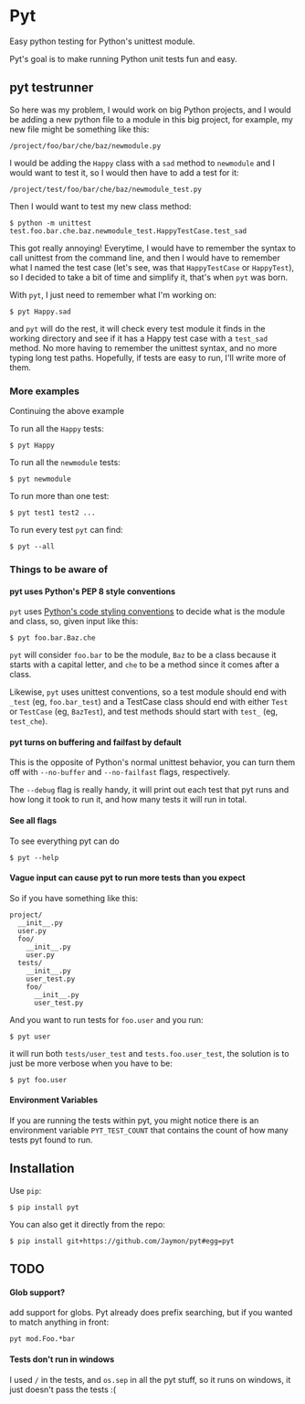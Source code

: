 # Pyt 

Easy python testing for Python's unittest module.

Pyt's goal is to make running Python unit tests fun and easy.


## pyt testrunner

So here was my problem, I would work on big Python projects, and I would be adding a new python file to a module in this big project, for example, my new file might be something like this:

    /project/foo/bar/che/baz/newmodule.py

I would be adding the `Happy` class with a `sad` method to `newmodule` and I would want to test it, so I would then have to add a test for it:

    /project/test/foo/bar/che/baz/newmodule_test.py

Then I would want to test my new class method:

    $ python -m unittest test.foo.bar.che.baz.newmodule_test.HappyTestCase.test_sad

This got really annoying! Everytime, I would have to remember the syntax to call unittest from the command line, and then I would have to remember what I named the test case (let's see, was that `HappyTestCase` or `HappyTest`), so I decided to take a bit of time and simplify it, that's when `pyt` was born.

With `pyt`, I just need to remember what I'm working on:

    $ pyt Happy.sad

and `pyt` will do the rest, it will check every test module it finds in the working directory and see if it has a Happy test case with a `test_sad` method. No more having to remember the unittest syntax, and no more typing long test paths. Hopefully, if tests are easy to run, I'll write more of them.


### More examples

Continuing the above example

To run all the `Happy` tests:

    $ pyt Happy

To run all the `newmodule` tests:

    $ pyt newmodule

To run more than one test:

    $ pyt test1 test2 ...

To run every test `pyt` can find:

    $ pyt --all


### Things to be aware of

#### pyt uses Python's PEP 8 style conventions

`pyt` uses [Python's code styling conventions](http://www.python.org/dev/peps/pep-0008/) to decide what is the module and class, so, given input like this:

    $ pyt foo.bar.Baz.che

`pyt` will consider `foo.bar` to be the module, `Baz` to be a class because it starts with a capital letter, and `che` to be a method since it comes after a class.

Likewise, `pyt` uses unittest conventions, so a test module should end with `_test` (eg, `foo.bar_test`) and a TestCase class should end with either `Test` or `TestCase` (eg, `BazTest`), and test methods should start with `test_` (eg, `test_che`).


#### pyt turns on buffering and failfast by default

This is the opposite of Python's normal unittest behavior, you can turn them off with `--no-buffer` and `--no-failfast` flags, respectively.

The `--debug` flag is really handy, it will print out each test that pyt runs and how long it took to run it, and how many tests it will run in total.


#### See all flags

To see everything pyt can do

    $ pyt --help


#### Vague input can cause pyt to run more tests than you expect

So if you have something like this:

    project/
      __init__.py
      user.py
      foo/
        __init__.py
        user.py
      tests/
        __init__.py
        user_test.py
        foo/
          __init__.py
          user_test.py

And you want to run tests for `foo.user` and you run:

    $ pyt user

it will run both `tests/user_test` and `tests.foo.user_test`, the solution is to just be more verbose when you have to be:

    $ pyt foo.user


#### Environment Variables

If you are running the tests within pyt, you might notice there is an environment variable `PYT_TEST_COUNT` that contains the count of how many tests pyt found to run.


## Installation

Use `pip`:

    $ pip install pyt

You can also get it directly from the repo:

    $ pip install git+https://github.com/Jaymon/pyt#egg=pyt


## TODO

#### Glob support?

add support for globs. Pyt already does prefix searching, but if you wanted to match anything in front:

    pyt mod.Foo.*bar

#### Tests don't run in windows

I used `/` in the tests, and `os.sep` in all the pyt stuff, so it runs on windows, it just doesn't pass the tests :(

